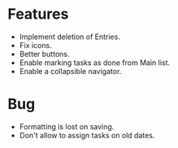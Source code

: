 # Features
- Implement deletion of Entries.
- Fix icons.
- Better buttons.
- Enable marking tasks as done from Main list.
- Enable a collapsible navigator.

# Bug
- Formatting is lost on saving.
- Don't allow to assign tasks on old dates.
